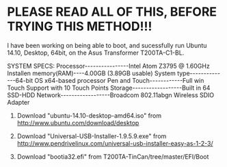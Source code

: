 PLEASE READ ALL OF THIS,
BEFORE TRYING THIS METHOD!!!
========================================

I have been working on being able to boot, 
and sucessfully run Ubuntu 14.10, Desktop, 64bit,
on the Asus Transformer T200TA-C1-BL.

SYSTEM SPECS:
Processor----------------Intel Atom Z3795 @ 1.60GHz
Installen memory(RAM)----4.00GB (3.89GB usable)
System type--------------64-bit OS x64-based processor
Pen and Touch------------Full win Touch Support with 10 Touch Points
Storage------------------Built in 64 SSD-HDD
Network------------------Broadcom 802.11abgn Wireless SDIO Adapter


1. Download "ubuntu-14.10-desktop-amd64.iso" from
	http://www.ubuntu.com/download/desktop
2. Download "Universal-USB-Installer-1.9.5.9.exe" from
	http://www.pendrivelinux.com/universal-usb-installer-easy-as-1-2-3/

3. Download "bootia32.efi" from
	T200TA-TinCan/tree/master/EFI/Boot
